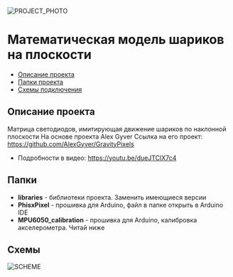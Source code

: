 ![PROJECT_PHOTO](https://github.com/zvvano/PhisxPixels/blob/master/proj_img.jpg)
# Математическая модель шариков на плоскости
* [Описание проекта](#chapter-0)
* [Папки проекта](#chapter-1)
* [Схемы подключения](#chapter-2)

<a id="chapter-0"></a>
## Описание проекта
Матрица светодиодов, имитирующая движение шариков по наклонной плоскости
На основе проекта Alex Gyver
Ссылка на его проект: https://github.com/AlexGyver/GravityPixels
- Подробности в видео: https://youtu.be/dueJTClX7c4

<a id="chapter-1"></a>
## Папки
- **libraries** - библиотеки проекта. Заменить имеющиеся версии
- **PhisxPixel** - прошивка для Arduino, файл в папке открыть в Arduino IDE
- **MPU6050_calibration** - прошивка для Arduino, калибровка акселерометра. Читай ниже


<a id="chapter-2"></a>
## Схемы
![SCHEME](https://github.com/zvvano/PhisxPixels/blob/master/scheme.jpg)
